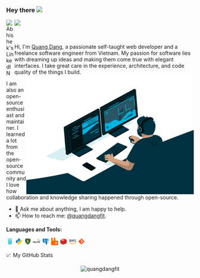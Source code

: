 ### Hey there <img src="https://media.giphy.com/media/hvRJCLFzcasrR4ia7z/giphy.gif" width="25px">
<a href="https://www.linkedin.com/in/quangdangfit/">
  <img align="left" alt="Abhishek's LinkedIN" width="22px" src="https://raw.githubusercontent.com/peterthehan/peterthehan/master/assets/linkedin.svg" />
</a>

![](https://visitor-badge.glitch.me/badge?page_id=quangdangfit.quangdangfit)

<br />

Hi, I'm [Quang Dang](https://quangdang.me/), a passionate self-taught web developer and a freelance software engineer from Vietnam. My passion for software lies with dreaming up ideas and making them come true with elegant interfaces. I take great care in the experience, architecture, and code quality of the things I build.
<img align="right" alt="GIF" src="https://github.com/quangdangfit/quangdangfit/blob/master/code.gif?raw=true" width="450" height="320" />

I am also an open-source enthusiast and maintainer. I learned a lot from the open-source community and I love how collaboration and knowledge sharing happened through open-source.
  
- 💬 Ask me about anything, I am happy to help.
- 📫 How to reach me: [@quangdangfit](https://twitter.com/quangdangfit).

**Languages and Tools:**  

<code><img height="20" src="https://github.com/quangdangfit/quangdangfit/blob/master/contents/golang.png"></code>
<code><img height="20" src="https://github.com/quangdangfit/quangdangfit/blob/master/contents/python.png"></code>
<code><img height="20" src="https://github.com/quangdangfit/quangdangfit/blob/master/contents/mongodb.png"></code>
<code><img height="20" src="https://github.com/quangdangfit/quangdangfit/blob/master/contents/mysql.png"></code>
<code><img height="20" src="https://github.com/quangdangfit/quangdangfit/blob/master/contents/postgresql.png"></code>
<code><img height="20" src="https://github.com/quangdangfit/quangdangfit/blob/master/contents/rabbitmq.png"></code>
<code><img height="20" src="https://github.com/quangdangfit/quangdangfit/blob/master/contents/redis.png"></code>
<code><img height="20" src="https://github.com/quangdangfit/quangdangfit/blob/master/contents/aws.png"></code>
<code><img height="20" src="https://github.com/quangdangfit/quangdangfit/blob/master/contents/git.png"></code>

📈 My GitHub Stats

<p align="center"> <img src="https://github-readme-stats.vercel.app/api?username=quangdangfit&show_icons=true&theme=gotham" alt="quangdangfit" />


